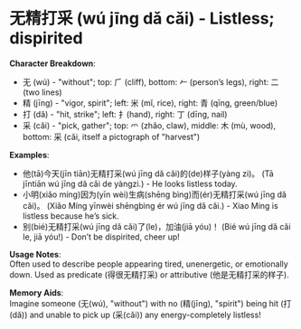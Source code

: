 # **无精打采 (wú jīng dǎ cǎi) - Listless; dispirited**

**Character Breakdown**:  
- 无 (wú) - "without"; top: ⺁ (cliff), bottom: 𠂉 (person’s legs), right: 二 (two lines)  
- 精 (jīng) - "vigor, spirit"; left: 米 (mǐ, rice), right: 青 (qīng, green/blue)  
- 打 (dǎ) - "hit, strike"; left: 扌(hand), right: 丁 (dīng, nail)  
- 采 (cǎi) - "pick, gather"; top: 爫 (zhǎo, claw), middle: 木 (mù, wood), bottom: 采 (cǎi, itself a pictograph of "harvest")

**Examples**:  
- 他(tā)今天(jīn tiān)无精打采(wú jīng dǎ cǎi)的(de)样子(yàng zi)。 (Tā jīntiān wú jīng dǎ cǎi de yàngzi.) - He looks listless today.  
- 小明(xiǎo míng)因为(yīn wèi)生病(shēng bìng)而(ér)无精打采(wú jīng dǎ cǎi)。 (Xiǎo Míng yīnwèi shēngbìng ér wú jīng dǎ cǎi.) - Xiao Ming is listless because he’s sick.  
- 别(bié)无精打采(wú jīng dǎ cǎi)了(le)，加油(jiā yóu)！ (Bié wú jīng dǎ cǎi le, jiā yóu!) - Don’t be dispirited, cheer up!

**Usage Notes**:  
Often used to describe people appearing tired, unenergetic, or emotionally down. Used as predicate (得很无精打采) or attributive (他是无精打采的样子).

**Memory Aids**:  
Imagine someone (无(wú), "without") with no (精(jīng), "spirit") being hit (打(dǎ)) and unable to pick up (采(cǎi)) any energy-completely listless!